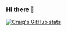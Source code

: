 ### Hi there 👋

[![Craig's GitHub stats](https://github-readme-stats.vercel.app/api?username=craigyeoman)](https://github.com/craigyeoman/github-readme-stats)

<!--
**CraigYeoman/craigyeoman** is a ✨ _special_ ✨ repository because its `README.md` (this file) appears on your GitHub profile.

Here are some ideas to get you started:

- 🔭 I’m currently working on ...
- 🌱 I’m currently learning ...
- 👯 I’m looking to collaborate on ...
- 🤔 I’m looking for help with ...
- 💬 Ask me about ...
- 📫 How to reach me: ...
- 😄 Pronouns: ...
- ⚡ Fun fact: ...
-->
